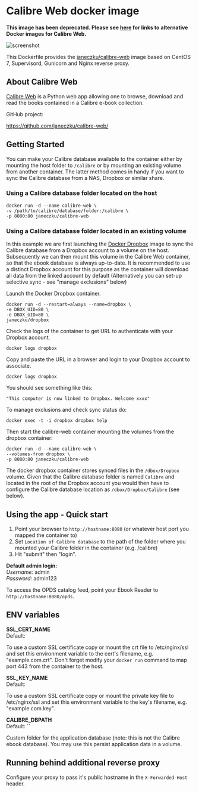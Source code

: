 # Calibre Web docker image

**This image has been deprecated. Please see [here](https://github.com/janeczku/calibre-web#docker-image) for links to alternative Docker images for Calibre Web.**

![screenshot](https://raw.githubusercontent.com/janeczku/docker-calibre-web/master/screenshot.png)

This Dockerfile provides the [janeczku/calibre-web](https://registry.hub.docker.com/u/janeczku/calibre-web/) image based on CentOS 7, Supervisord, Gunicorn and Nginx reverse proxy.

## About Calibre Web

[Calibre Web](https://github.com/janeczku/calibre-web/) is a Python web app allowing one to browse, download and read the books contained in a Calibre e-book collection.

GitHub project:

https://github.com/janeczku/calibre-web/

## Getting Started

You can make your Calibre database available to the container either by mounting the host folder to `/calibre` or by mounting an existing volume from another container. The latter method comes in handy if you want to sync the Calibre database from a NAS, Dropbox or similar share.

### Using a Calibre database folder located on the host

    docker run -d --name calibre-web \
    -v /path/to/calibre/database/folder:/calibre \
    -p 8080:80 janeczku/calibre-web

### Using a Calibre database folder located in an existing volume
In this example we are first launching the [Docker Dropbox](https://registry.hub.docker.com/u/janeczku/dropbox/) image to sync the Calibre database from a Dropbox account to a volume on the host. Subsequently we can then mount this volume in the Calibre Web container, so that the ebook database is always up-to-date. It is recommended to use a distinct Dropbox account for this purpose as the container will download all data from the linked account by default (Alternatively you can set-up selective sync - see "manage exclusions" below)

Launch the Docker Dropbox container.

    docker run -d --restart=always --name=dropbox \
    -e DBOX_UID=80 \
    -e DBOX_GID=80 \
    janeczku/dropbox

Check the logs of the container to get URL to authenticate with your Dropbox account.

	docker logs dropbox

Copy and paste the URL in a browser and login to your Dropbox account to associate.

	docker logs dropbox

You should see something like this:

	"This computer is now linked to Dropbox. Welcome xxxx"

To manage exclusions and check sync status do:

	docker exec -t -i dropbox dropbox help

Then start the calibre-web container mounting the volumes from the dropbox container:

	docker run -d --name calibre-web \
	--volumes-from dropbox \
	-p 8080:80 janeczku/calibre-web

The docker dropbox container stores synced files in the `/dbox/Dropbox` volume. Given that the Calibre database folder is named `Calibre` and located in the root of the Dropbox account you would then have to configure the Calibre database location as `/dbox/Dropbox/Calibre` (see below).

## Using the app - Quick start

1. Point your browser to `http://hostname:8080` (or whatever host port you mapped the container to)
2. Set `Location of Calibre database` to the path of the folder where you mounted your Calibre folder in the container (e.g. /calibre)
3. Hit "submit" then "login".  

**Default admin login:**    
*Username:* admin   
*Password:* admin123
       
To access the OPDS catalog feed, point your Ebook Reader to `http://hostname:8080/opds`.

## ENV variables

**SSL_CERT_NAME**  
Default: ` `    

To use a custom SSL certificate copy or mount the crt file to /etc/nginx/ssl and set this environment variable to the cert's filename, e.g. "example.com.crt". Don't forget modify your `docker run` command to map port 443 from the container to the host.

**SSL_KEY_NAME**  
Default: ` `    

To use a custom SSL certificate copy or mount the private key file to /etc/nginx/ssl and set this environment variable to the key's filename, e.g. "example.com.key".

**CALIBRE_DBPATH**  
Default: ``    

Custom folder for the application database (note: this is not the Calibre ebook database). You may use this persist application data in a volume.

## Running behind additional reverse proxy

Configure your proxy to pass it's public hostname in the `X-Forwarded-Host` header.
